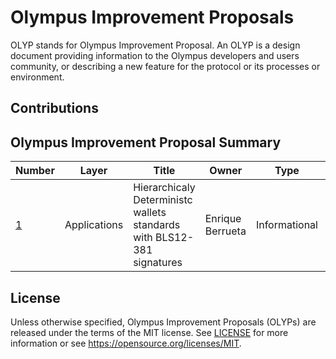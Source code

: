 # Olympus Improvement Proposals

OLYP stands for Olympus Improvement Proposal. An OLYP is a design document providing information to the Olympus developers and users community, or describing a new feature for the protocol or its processes or environment. 

## Contributions


## Olympus Improvement Proposal Summary
Number | Layer | Title | Owner | Type | Status
--- | --- | --- | --- | --- | ---
[1](olyps/olyp-0001.md) | Applications | Hierarchicaly Deterministc wallets standards with BLS12-381 signatures | Enrique Berrueta | Informational | Final

## License

Unless otherwise specified, Olympus Improvement Proposals (OLYPs) are released under the terms of the MIT license. See [LICENSE](LICENSE) for more information or see https://opensource.org/licenses/MIT.
